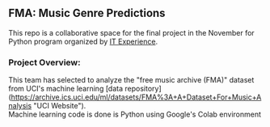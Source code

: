 ## FMA: Music Genre Predictions

This repo is a collaborative space for the final project in the November for Python program organized by [IT Experience](https://itexperience.org/ "IT Experience Website").

### Project Overview:

This team has selected to analyze the "free music archive (FMA)" dataset from UCI's machine learning [data repository] (https://archive.ics.uci.edu/ml/datasets/FMA%3A+A+Dataset+For+Music+Analysis "UCI Website").  
Machine learning code is done is Python using Google's Colab environment

